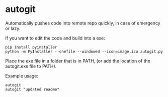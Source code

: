 # autogit
Automatically pushes code into remote repo quickly, in case of emergency or lazy.

If you want to edit the code and build into a exe:
```
pip install pyinstaller
python -m PyInstaller --onefile --windowed --icon=image.ico autogit.py
```

Place the exe file in a folder that is in PATH, (or add the location of the autogit.exe file to PATH).

Example usage:
```
autogit
autogit "updated readme"
```
